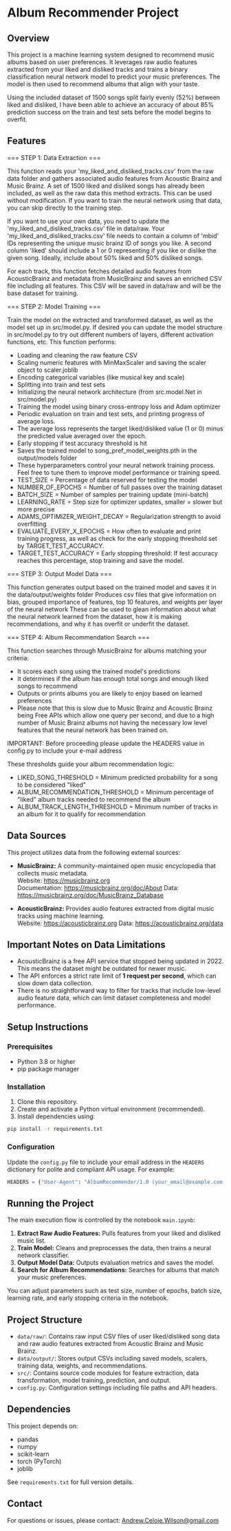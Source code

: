 
# Album Recommender Project

## Overview

This project is a machine learning system designed to recommend music albums based on user preferences. It leverages raw audio features extracted from your liked and disliked tracks and trains a binary classification neural network model to predict your music preferences. The model is then used to recommend albums that align with your taste.

Using the included dataset of 1500 songs split fairly evenly (52%) between liked and disliked, I have been able to achieve an accuracy of about 85% prediction success on the train and test sets before the model begins to overfit. 

## Features

=== STEP 1: Data Extraction ===

This function reads your 'my_liked_and_disliked_tracks.csv' from the raw data folder and gathers associated audio features from Acoustic Brainz and Music Brainz. A set of 1500 liked and disliked songs has already been included, as well as the raw data this method extracts. This can be used without modification. If you want to train the neural network using that data, you can skip directly to the training step.

If you want to use your own data, you need to update the 'my_liked_and_disliked_tracks.csv' file in data/raw.
Your 'my_liked_and_disliked_tracks.csv' file needs to contain a column of 'mbid' IDs representing the unique music brainz ID of songs you like. A second column 'liked' should include a 1 or 0 representing if you like or dislike the given song. Ideally, include about 50% liked and 50% disliked songs.

For each track, this function fetches detailed audio features from AcousticBrainz and metadata from MusicBrainz
and saves an enriched CSV file including all features. This CSV will be saved in data/raw and will be the base dataset for training.

=== STEP 2: Model Training ===

Train the model on the extracted and transformed dataset, as well as the model set up in src/model.py.
If desired you can update the model structure in src/model.py to try out different numbers of layers, different activation functions, etc. 
This function performs:

- Loading and cleaning the raw feature CSV
- Scaling numeric features with MinMaxScaler and saving the scaler object to scaler.joblib
- Encoding categorical variables (like musical key and scale)
- Splitting into train and test sets
- Initializing the neural network architecture (from src.model.Net in src/model.py)
- Training the model using binary cross-entropy loss and Adam optimizer
- Periodic evaluation on train and test sets, and printing progress of average loss.
- The average loss represents the target liked/disliked value (1 or 0) minus the predicted value averaged over the epoch. 
- Early stopping if test accuracy threshold is hit
- Saves the trained model to song_pref_model_weights.pth in the output/models folder
- These hyperparameters control your neural network training process. Feel free to tune them to improve model performance or training speed.
- TEST_SIZE = Percentage of data reserved for testing the model
- NUMBER_OF_EPOCHS = Number of full passes over the training dataset
- BATCH_SIZE = Number of samples per training update (mini-batch)
- LEARNING_RATE = Step size for optimizer updates, smaller = slower but more precise
- ADAMS_OPTIMIZER_WEIGHT_DECAY = Regularization strength to avoid overfitting
- EVALUATE_EVERY_X_EPOCHS = How often to evaluate and print training progress, as well as check for the early stopping threshold set by TARGET_TEST_ACCURACY.
- TARGET_TEST_ACCURACY = Early stopping threshold: If test accuracy reaches this percentage, stop training and save the model.

=== STEP 3: Output Model Data ===

This function generates output based on the trained model and saves it in the data/output/weights folder
Produces csv files that give information on bias, grouped importance of features, top 10 features, and weights per layer of the neural network These can be used to glean information about what the neural network learned from the dataset, how it is making recommendations, and why it has overfit or underfit the dataset.

=== STEP 4: Album Recommendation Search ===

This function searches through MusicBrainz for albums matching your criteria:

- It scores each song using the trained model's predictions
- It determines if the album has enough total songs and enough liked songs to recommend
- Outputs or prints albums you are likely to enjoy based on learned preferences
- Please note that this is slow due to Music Brainz and Acoustic Brainz being Free APIs which allow one query per second, and due to a high number of Music Brainz albums not having the necessary low level features that the neural network has been trained on.

IMPORTANT: Before proceeding please update the HEADERS value in config.py to include your e-mail address

These thresholds guide your album recommendation logic:
- LIKED_SONG_THRESHOLD = Minimum predicted probability for a song to be considered "liked"
- ALBUM_RECOMMENDATION_THRESHOLD = Minimum percentage of "liked" album tracks needed to recommend the album
- ALBUM_TRACK_LENGTH_THRESHOLD = Minimum number of tracks in an album for it to qualify for recommendation

## Data Sources

This project utilizes data from the following external sources:

- **MusicBrainz:** A community-maintained open music encyclopedia that collects music metadata.  
  Website: https://musicbrainz.org  
  Documentation: https://musicbrainz.org/doc/About
  Data: https://musicbrainz.org/doc/MusicBrainz_Database

- **AcousticBrainz:** Provides audio features extracted from digital music tracks using machine learning.  
  Website: https://acousticbrainz.org
  Data: https://acousticbrainz.org/data

## Important Notes on Data Limitations

- AcousticBrainz is a free API service that stopped being updated in 2022. This means the dataset might be outdated for newer music.
- The API enforces a strict rate limit of **1 request per second**, which can slow down data collection.
- There is no straightforward way to filter for tracks that include low-level audio feature data, which can limit dataset completeness and model performance.

## Setup Instructions

### Prerequisites

- Python 3.8 or higher
- pip package manager

### Installation

1. Clone this repository.
2. Create and activate a Python virtual environment (recommended).
3. Install dependencies using:

```bash
pip install -r requirements.txt
```

### Configuration

Update the `config.py` file to include your email address in the `HEADERS` dictionary for polite and compliant API usage. For example:

```python
HEADERS = {"User-Agent": "AlbumRecommender/1.0 (your_email@example.com)"}
```

## Running the Project

The main execution flow is controlled by the notebook `main.ipynb`:

1. **Extract Raw Audio Features:** Pulls features from your liked and disliked music list.
2. **Train Model:** Cleans and preprocesses the data, then trains a neural network classifier.
3. **Output Model Data:** Outputs evaluation metrics and saves the model.
4. **Search for Album Recommendations:** Searches for albums that match your music preferences.

You can adjust parameters such as test size, number of epochs, batch size, learning rate, and early stopping criteria in the notebook.

## Project Structure

- `data/raw/`: Contains raw input CSV files of user liked/disliked song data and raw audio features extracted from Acoustic Brainz and Music Brainz.
- `data/output/`: Stores output CSVs including saved models, scalers, training data, weights, and recommendations.
- `src/`: Contains source code modules for feature extraction, data transformation, model training, prediction, and output.
- `config.py`: Configuration settings including file paths and API headers.

## Dependencies

This project depends on:

- pandas
- numpy
- scikit-learn
- torch (PyTorch)
- joblib

See `requirements.txt` for full version details.

## Contact

For questions or issues, please contact: Andrew.Celoie.Wilson@gmail.com
